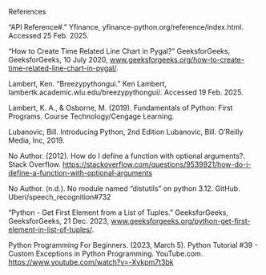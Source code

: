 References

“API Reference#.” Yfinance, yfinance-python.org/reference/index.html. Accessed 25 Feb. 2025. 

“How to Create Time Related Line Chart in Pygal?” GeeksforGeeks, GeeksforGeeks, 10 July 2020, www.geeksforgeeks.org/how-to-create-time-related-line-chart-in-pygal/. 

Lambert, Ken. “Breezypythongui.” Ken Lambert, lambertk.academic.wlu.edu/breezypythongui/. Accessed 19 Feb. 2025. 

Lambert, K. A., & Osborne, M. (2019). Fundamentals of Python: First Programs. Course Technology/Cengage Learning.

Lubanovic, Bill. Introducing Python, 2nd Edition Lubanovic, Bill. O’Reilly Media, Inc, 2019. 

No Author. (2012). How do I define a function with optional arguments?. Stack Overflow. https://stackoverflow.com/questions/9539921/how-do-i-define-a-function-with-optional-arguments

No Author. (n.d.). No module named “distutils” on python 3.12. GitHub. Uberi/speech_recognition#732

“Python - Get First Element from a List of Tuples.” GeeksforGeeks, GeeksforGeeks, 21 Dec. 2023, www.geeksforgeeks.org/python-get-first-element-in-list-of-tuples/. 

Python Programming For Beginners. (2023, March 5). Python Tutorial #39 - Custom Exceptions in Python Programming. YouTube.com. https://www.youtube.com/watch?v=-Xvkpm7t3bk





